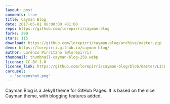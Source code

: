```yaml
---
layout: post
comments: true
title: Cayman Blog
date: 2017-05-01 08:00:00 +01:00
repo: https://github.com/lorepirri/cayman-blog
forks: 290
stars: 115
download: https://github.com/lorepirri/cayman-blog/archive/master.zip
demo: https://lorepirri.github.io/cayman-blog/
author: Lorenzo Pirritano (@lorepirri)
thumbnail: thumbnail-cayman-blog-250.webp
license: CC-BY-1.0
license_link: https://github.com/lorepirri/cayman-blog/blob/master/LICENSE
carousel:
  - 'screenshot.png'
---
```


Cayman Blog is a Jekyll theme for GitHub Pages. It is based on the nice Cayman theme, with blogging features added.
